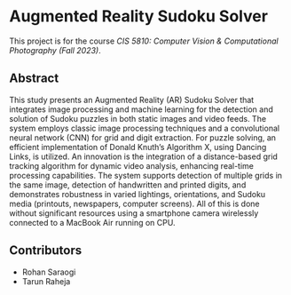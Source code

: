 # Augmented Reality Sudoku Solver
This project is for the course *CIS 5810: Computer Vision & Computational Photography (Fall 2023)*.

## Abstract
This study presents an Augmented Reality (AR) Sudoku Solver that integrates image processing and machine learning for the detection and solution of Sudoku puzzles in both static images and video feeds. The system employs classic image processing techniques and a convolutional neural network (CNN) for grid and digit extraction. For puzzle solving, an efficient implementation of Donald Knuth’s Algorithm X, using Dancing Links, is utilized. An innovation is the integration of a distance-based grid tracking algorithm for dynamic video analysis, enhancing real-time processing capabilities. The system supports detection of multiple grids in the same image, detection of handwritten and printed digits, and demonstrates robustness in varied lightings, orientations, and Sudoku media (printouts, newspapers, computer screens). All of this is done without significant resources using a smartphone camera wirelessly connected to a MacBook Air running on CPU.

## Contributors
- Rohan Saraogi
- Tarun Raheja
